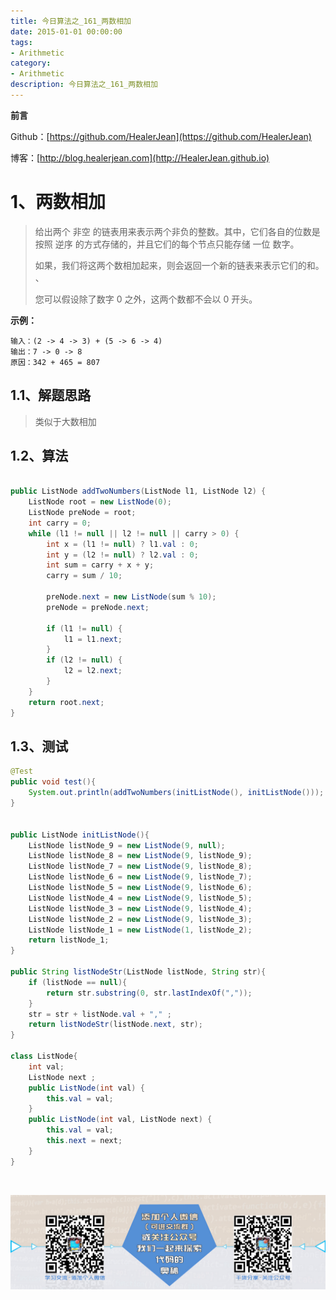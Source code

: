 ```yaml
---
title: 今日算法之_161_两数相加
date: 2015-01-01 00:00:00
tags: 
- Arithmetic
category: 
- Arithmetic
description: 今日算法之_161_两数相加
---
```


**前言**     

 Github：[https://github.com/HealerJean](https://github.com/HealerJean)         

 博客：[http://blog.healerjean.com](http://HealerJean.github.io)          



# 1、两数相加
> 给出两个 非空 的链表用来表示两个非负的整数。其中，它们各自的位数是按照 逆序 的方式存储的，并且它们的每个节点只能存储 一位 数字。    
>
> 如果，我们将这两个数相加起来，则会返回一个新的链表来表示它们的和。   、
>
> 您可以假设除了数字 0 之外，这两个数都不会以 0 开头。
>

**示例：**

```
输入：(2 -> 4 -> 3) + (5 -> 6 -> 4)
输出：7 -> 0 -> 8
原因：342 + 465 = 807
```



## 1.1、解题思路 

>  类似于大数相加



## 1.2、算法

```java

public ListNode addTwoNumbers(ListNode l1, ListNode l2) {
    ListNode root = new ListNode(0);
    ListNode preNode = root;
    int carry = 0;
    while (l1 != null || l2 != null || carry > 0) {
        int x = (l1 != null) ? l1.val : 0;
        int y = (l2 != null) ? l2.val : 0;
        int sum = carry + x + y;
        carry = sum / 10;

        preNode.next = new ListNode(sum % 10);
        preNode = preNode.next;

        if (l1 != null) {
            l1 = l1.next;
        }
        if (l2 != null) {
            l2 = l2.next;
        }
    }
    return root.next;
}
```




## 1.3、测试 

```java
@Test
public void test(){
    System.out.println(addTwoNumbers(initListNode(), initListNode()));
}


public ListNode initListNode(){
    ListNode listNode_9 = new ListNode(9, null);
    ListNode listNode_8 = new ListNode(9, listNode_9);
    ListNode listNode_7 = new ListNode(9, listNode_8);
    ListNode listNode_6 = new ListNode(9, listNode_7);
    ListNode listNode_5 = new ListNode(9, listNode_6);
    ListNode listNode_4 = new ListNode(9, listNode_5);
    ListNode listNode_3 = new ListNode(9, listNode_4);
    ListNode listNode_2 = new ListNode(9, listNode_3);
    ListNode listNode_1 = new ListNode(1, listNode_2);
    return listNode_1;
}

public String listNodeStr(ListNode listNode, String str){
    if (listNode == null){
        return str.substring(0, str.lastIndexOf(","));
    }
    str = str + listNode.val + "," ;
    return listNodeStr(listNode.next, str);
}

class ListNode{
    int val;
    ListNode next ;
    public ListNode(int val) {
        this.val = val;
    }
    public ListNode(int val, ListNode next) {
        this.val = val;
        this.next = next;
    }
}
```



​          

![ContactAuthor](https://raw.githubusercontent.com/HealerJean/HealerJean.github.io/master/assets/img/artical_bottom.jpg)



<link rel="stylesheet" href="https://unpkg.com/gitalk/dist/gitalk.css">

<script src="https://unpkg.com/gitalk@latest/dist/gitalk.min.js"></script> 
<div id="gitalk-container"></div>    
 <script type="text/javascript">
    var gitalk = new Gitalk({
		clientID: `1d164cd85549874d0e3a`,
		clientSecret: `527c3d223d1e6608953e835b547061037d140355`,
		repo: `HealerJean.github.io`,
		owner: 'HealerJean',
		admin: ['HealerJean'],
		id: 'iSJZvMPmFjDf8cb3',
    });
    gitalk.render('gitalk-container');
</script> 


